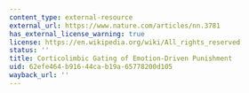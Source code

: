 ```yaml
---
content_type: external-resource
external_url: https://www.nature.com/articles/nn.3781
has_external_license_warning: true
license: https://en.wikipedia.org/wiki/All_rights_reserved
status: ''
title: Corticolimbic Gating of Emotion-Driven Punishment
uid: 62efe464-b916-44ca-b19a-65778200d105
wayback_url: ''
---
```

